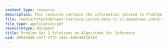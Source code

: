 ```yaml
---
content_type: resource
description: This resource contains the information related to Problem Set 2 Solutions.
file: /media/https%3A/open-learning-course-data-rc.s3.amazonaws.com/6-438-algorithms-for-inference-fall-2014/d96240d8c5ff27f7c65c3d6c90f20f83_MIT6_438F14_ps2_sol.pdf
file_type: application/pdf
resourcetype: Document
title: Problem Set 2 Solutions on Algorithms for Inference
uid: d96240d8-c5ff-27f7-c65c-3d6c90f20f83
---
```

